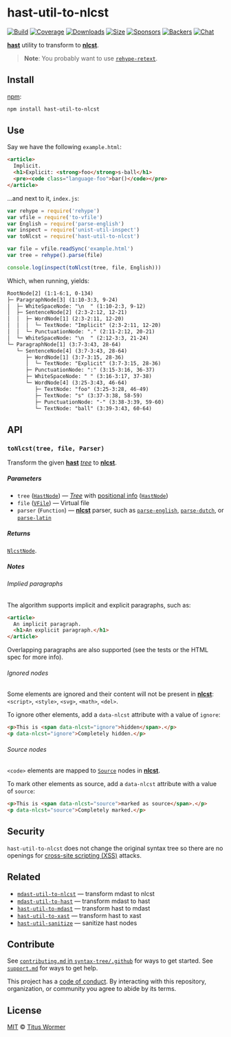 # hast-util-to-nlcst

[![Build][build-badge]][build]
[![Coverage][coverage-badge]][coverage]
[![Downloads][downloads-badge]][downloads]
[![Size][size-badge]][size]
[![Sponsors][sponsors-badge]][collective]
[![Backers][backers-badge]][collective]
[![Chat][chat-badge]][chat]

[**hast**][hast] utility to transform to [**nlcst**][nlcst].

> **Note**: You probably want to use [`rehype-retext`][rehype-retext].

## Install

[npm][]:

```sh
npm install hast-util-to-nlcst
```

## Use

Say we have the following `example.html`:

```html
<article>
  Implicit.
  <h1>Explicit: <strong>foo</strong>s-ball</h1>
  <pre><code class="language-foo">bar()</code></pre>
</article>
```

…and next to it, `index.js`:

```js
var rehype = require('rehype')
var vfile = require('to-vfile')
var English = require('parse-english')
var inspect = require('unist-util-inspect')
var toNlcst = require('hast-util-to-nlcst')

var file = vfile.readSync('example.html')
var tree = rehype().parse(file)

console.log(inspect(toNlcst(tree, file, English)))
```

Which, when running, yields:

```txt
RootNode[2] (1:1-6:1, 0-134)
├─ ParagraphNode[3] (1:10-3:3, 9-24)
│  ├─ WhiteSpaceNode: "\n  " (1:10-2:3, 9-12)
│  ├─ SentenceNode[2] (2:3-2:12, 12-21)
│  │  ├─ WordNode[1] (2:3-2:11, 12-20)
│  │  │  └─ TextNode: "Implicit" (2:3-2:11, 12-20)
│  │  └─ PunctuationNode: "." (2:11-2:12, 20-21)
│  └─ WhiteSpaceNode: "\n  " (2:12-3:3, 21-24)
└─ ParagraphNode[1] (3:7-3:43, 28-64)
   └─ SentenceNode[4] (3:7-3:43, 28-64)
      ├─ WordNode[1] (3:7-3:15, 28-36)
      │  └─ TextNode: "Explicit" (3:7-3:15, 28-36)
      ├─ PunctuationNode: ":" (3:15-3:16, 36-37)
      ├─ WhiteSpaceNode: " " (3:16-3:17, 37-38)
      └─ WordNode[4] (3:25-3:43, 46-64)
         ├─ TextNode: "foo" (3:25-3:28, 46-49)
         ├─ TextNode: "s" (3:37-3:38, 58-59)
         ├─ PunctuationNode: "-" (3:38-3:39, 59-60)
         └─ TextNode: "ball" (3:39-3:43, 60-64)
```

## API

### `toNlcst(tree, file, Parser)`

Transform the given [**hast**][hast] [*tree*][tree] to [**nlcst**][nlcst].

##### Parameters

*   `tree` ([`HastNode`][hast-node])
    — [*Tree*][tree] with [positional info][positional-information]
    ([`HastNode`][hast-node])
*   `file` ([`VFile`][vfile])
    — Virtual file
*   `parser` (`Function`)
    — [**nlcst**][nlcst] parser, such as [`parse-english`][english],
    [`parse-dutch`][dutch], or [`parse-latin`][latin]

##### Returns

[`NlcstNode`][nlcst-node].

##### Notes

###### Implied paragraphs

The algorithm supports implicit and explicit paragraphs, such as:

```html
<article>
  An implicit paragraph.
  <h1>An explicit paragraph.</h1>
</article>
```

Overlapping paragraphs are also supported (see the tests or the HTML spec for
more info).

###### Ignored nodes

Some elements are ignored and their content will not be present in
[**nlcst**][nlcst]: `<script>`, `<style>`, `<svg>`, `<math>`, `<del>`.

To ignore other elements, add a `data-nlcst` attribute with a value of `ignore`:

```html
<p>This is <span data-nlcst="ignore">hidden</span>.</p>
<p data-nlcst="ignore">Completely hidden.</p>
```

###### Source nodes

`<code>` elements are mapped to [`Source`][source] nodes in [**nlcst**][nlcst].

To mark other elements as source, add a `data-nlcst` attribute with a value
of `source`:

```html
<p>This is <span data-nlcst="source">marked as source</span>.</p>
<p data-nlcst="source">Completely marked.</p>
```

## Security

`hast-util-to-nlcst` does not change the original syntax tree so there are no
openings for [cross-site scripting (XSS)][xss] attacks.

## Related

*   [`mdast-util-to-nlcst`](https://github.com/syntax-tree/mdast-util-to-nlcst)
    — transform mdast to nlcst
*   [`mdast-util-to-hast`](https://github.com/syntax-tree/mdast-util-to-hast)
    — transform mdast to hast
*   [`hast-util-to-mdast`](https://github.com/syntax-tree/hast-util-to-mdast)
    — transform hast to mdast
*   [`hast-util-to-xast`](https://github.com/syntax-tree/hast-util-to-xast)
    — transform hast to xast
*   [`hast-util-sanitize`](https://github.com/syntax-tree/hast-util-sanitize)
    — sanitize hast nodes

## Contribute

See [`contributing.md` in `syntax-tree/.github`][contributing] for ways to get
started.
See [`support.md`][support] for ways to get help.

This project has a [code of conduct][coc].
By interacting with this repository, organization, or community you agree to
abide by its terms.

## License

[MIT][license] © [Titus Wormer][author]

<!-- Definitions -->

[build-badge]: https://img.shields.io/travis/syntax-tree/hast-util-to-nlcst.svg

[build]: https://travis-ci.org/syntax-tree/hast-util-to-nlcst

[coverage-badge]: https://img.shields.io/codecov/c/github/syntax-tree/hast-util-to-nlcst.svg

[coverage]: https://codecov.io/github/syntax-tree/hast-util-to-nlcst

[downloads-badge]: https://img.shields.io/npm/dm/hast-util-to-nlcst.svg

[downloads]: https://www.npmjs.com/package/hast-util-to-nlcst

[size-badge]: https://img.shields.io/bundlephobia/minzip/hast-util-to-nlcst.svg

[size]: https://bundlephobia.com/result?p=hast-util-to-nlcst

[sponsors-badge]: https://opencollective.com/unified/sponsors/badge.svg

[backers-badge]: https://opencollective.com/unified/backers/badge.svg

[collective]: https://opencollective.com/unified

[chat-badge]: https://img.shields.io/badge/chat-discussions-success.svg

[chat]: https://github.com/syntax-tree/unist/discussions

[npm]: https://docs.npmjs.com/cli/install

[license]: license

[author]: https://wooorm.com

[contributing]: https://github.com/syntax-tree/.github/blob/HEAD/contributing.md

[support]: https://github.com/syntax-tree/.github/blob/HEAD/support.md

[coc]: https://github.com/syntax-tree/.github/blob/HEAD/code-of-conduct.md

[english]: https://github.com/wooorm/parse-english

[latin]: https://github.com/wooorm/parse-latin

[dutch]: https://github.com/wooorm/parse-dutch

[rehype-retext]: https://github.com/rehypejs/rehype-retext

[tree]: https://github.com/syntax-tree/unist#tree

[positional-information]: https://github.com/syntax-tree/unist#positional-information

[hast]: https://github.com/syntax-tree/hast

[hast-node]: https://github.com/syntax-tree/hast#nodes

[nlcst]: https://github.com/syntax-tree/nlcst

[nlcst-node]: https://github.com/syntax-tree/nlcst#nodes

[vfile]: https://github.com/vfile/vfile

[source]: https://github.com/syntax-tree/nlcst#source

[xss]: https://en.wikipedia.org/wiki/Cross-site_scripting
